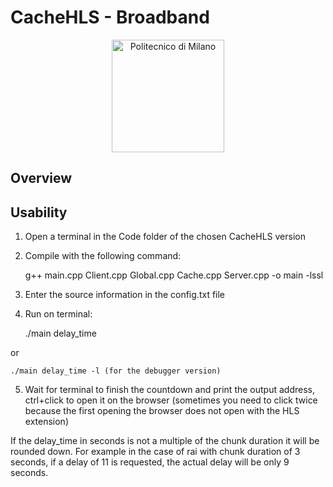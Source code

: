 # CacheHLS - Broadband

<p align="center">
    <img src="https://i.imgur.com/mPb3Qbd.gif" width="180" alt="Politecnico di Milano"/>
</p>

## Overview

## Usability
1. Open a terminal in the Code folder of the chosen CacheHLS version

2. Compile with the following command:

	g++ main.cpp Client.cpp Global.cpp Cache.cpp Server.cpp -o main -lssl  
	
3. Enter the source information in the config.txt file

4. Run on terminal:

	./main delay_time  
	
 or   

	./main delay_time -l (for the debugger version)
	
5. Wait for terminal to finish the countdown and print the output address, ctrl+click to open it on the browser (sometimes you need to click twice because the first opening the browser does not open with the HLS extension)

If the delay_time in seconds is not a multiple of the chunk duration it will be rounded down. For example in the case of rai with chunk duration of 3 seconds, if a delay of 11 is requested, the actual delay will be only 9 seconds.
